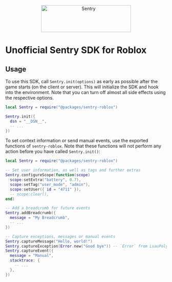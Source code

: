 <p align="center">
  <a href="https://sentry.io/?utm_source=github&utm_medium=logo" target="_blank">
    <img src="https://sentry-brand.storage.googleapis.com/sentry-wordmark-dark-280x84.png" alt="Sentry" width="280" height="84">
  </a>
</p>

# Unofficial Sentry SDK for Roblox

## Usage

To use this SDK, call `Sentry.init(options)` as early as possible after the game starts (on the client or server).
This will initialize the SDK and hook into the environment. Note that you can turn off almost all side effects using the respective options.

```lua
local Sentry = require("@packages/sentry-roblox")

Sentry.init({
  dsn = "__DSN__",
  -- ...
})
```

To set context information or send manual events, use the exported functions of `sentry-roblox`. Note that these
functions will not perform any action before you have called `Sentry.init()`:

```lua
local Sentry = require("@packages/sentry-roblox")

-- Set user information, as well as tags and further extras
Sentry.configureScope(function(scope)
  scope:setExtra("battery", 0.7),
  scope:setTag("user_mode", "admin"),
  scope:setUser({ id = "4711" }),
  -- scope:clear(),
end)

-- Add a breadcrumb for future events
Sentry.addBreadcrumb({
  message = "My Breadcrumb",
  -- ...
})

-- Capture exceptions, messages or manual events
Sentry.captureMessage("Hello, world!")
Sentry.captureException(Error.new("Good bye")) -- `Error` from LuauPolyfill
Sentry.captureEvent({
  message = "Manual",
  stacktrace: {
    -- ...
  },
})
```
